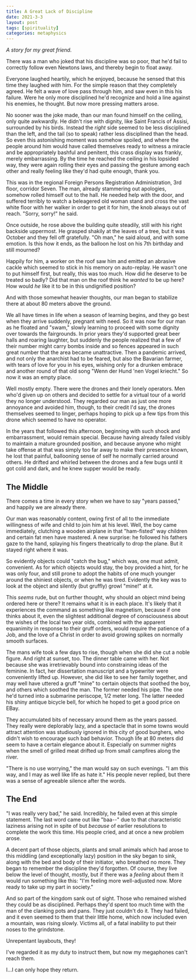 ```yaml
---
title: A Great Lack of Discipline
date: 2021-3-3
layout: post
tags: [spirituality]
categories: metaphysics
---
```


*A story for my great friend.*

There was a man who joked that his discipline was so poor, that he'd fail to
correctly follow even Newtons laws, and thereby begin to float away.

Everyone laughed heartily, which he enjoyed, because he sensed that this time
they laughed *with* him. For the simple reason that they completely agreed. He
felt a wave of love pass through him, and saw even in this his failure. Were he
only more disciplined he'd recognize and hold a line against his enemies, he
thought. But now more pressing matters arose.

No sooner was the joke made, than our man found himself on the ceiling, only
quite awkwardly. He didn't rise with dignity, like Saint Francis of Assisi,
surrounded by his birds. Instead the *right* side seemed to be less disciplined
than the left, and the tail (so to speak) rather less disciplined than the
head. So even this astonishing moment was somehow spoiled, and where the people
around him would have called themselves ready to witness a miracle and be
appropriately bashful and penitent, this crass display was frankly, merely
embarrassing. By the time he reached the ceiling in his lopsided way, they were
again rolling their eyes and passing the gesture among each other and really
feeling like they'd had quite enough, thank you.

This was in the regional Foreign Persons Registration Administration, 3rd
floor, corridor Seven. The man, already stammering out apologies, somehow
rolled himself out to the hall. He needed help with the door, and suffered
terribly to watch a beleagered old woman stand and cross the vast white floor
with her walker in order to get it for him, the knob always out of reach.
"Sorry, sorry!" he said.

Once outside, he rose above the building quite steadily, still with his right
backside uppermost. He grasped shakily at the leaves of a tree, but it was
October and they fell off gratefully. "Oh man," he said aloud, and with some
emotion. Is this how it ends, as the balloon he lost on his 7th birthday and
still mourned?

Happily for him, a worker on the roof saw him and emitted an abrasive cackle
which seemed to stick in his memory on auto-replay. He wasn't one to put
himself first, but really, this was too much. How did he deserve to be treated
so badly? Did that man on the roof think he *wanted* to be up here? How would
*he* like it to be in this undignified position?

And with those somewhat heavier thoughts, our man began to stabilize there at
about 80 meters above the ground.

We all have times in life when a season of learning begins, and they go best
when they arrive suddenly, pregnant with need. So it was now for our man as he
floated and "swam," slowly learning to proceed with some dignity over towards
the fairgrounds. In prior years they'd supported great beer halls and roaring
laughter, but suddenly the people realized that a few of their number might
carry bombs inside and so fences appeared in such great number that the area
became unattractive. Then a pandemic arrived, and not only the anarchist had to
be feared, but also the Bavarian farmer, with tears of love for you in his
eyes, wishing only for a drunken embrace and another round of that old song
"Wenn der Hund 'nen Vogel kriecht." So now it was an empty place.

Well mostly empty. There were the drones and their lonely operators. Men who'd
given up on others and decided to settle for a virtual tour of a world they no
longer understood. They regarded our man as just one more annoyance and avoided
him, though, to their credit I'd say, the drones themselves seemed to linger,
perhaps hoping to pick up a few tips from this drone which seemed to have no
operator.

In the years that followed this afternoon, beginning with such shock and
embarrassment, would remain special. Because having already failed visibly to
maintain a mature grounded position, and because anyone who might take offense
at that was simply too far away to make their presence known, he lost that
painful, ballooning sense of self he normally carried around others. He drifted
and whirled between the drones and a few bugs until it got cold and dark, and
he knew supper would be ready.

## The Middle

There comes a time in every story when we have to say "years passed," and
happily we are already there.

Our man was reasonably content, owing first of all to the immediate willingness
of wife and child to join him at his level. Well, the boy came immediately,
clutching a wooden airplane in that "ham-fisted" way children and certain fat
men have mastered. A new surprise: he followed his fathers gaze to the hand,
splaying  his fingers theatrically to drop the plane. But it stayed right where
it was.

So evidently objects could "catch the bug," which was, one must admit,
convenient. As for *which* objects would stay, the boy provided a hint, for he
was only four, and still prone to adopt the habits of one much younger around
the shiniest objects, or when he was tired. Evidently the key was to look at
the object and silently (but gruffly) growl "mine!" at it.

This *seems* rude, but on further thought, why should an object mind being
ordered here or there? It remains what it is in each place. It's likely that it
experiences the command as something like magnetism, because if one thinks
about it, even the slightest additional degree of consciousness about the
wishes of the local two year olds, combined with the apparent equanimity in
response to their gruff orders, would require the patience of a Job, and the
love of a Christ in order to avoid growing spikes on normally smooth surfaces.

The mans wife took a few days to rise, though when she did she cut a noble
figure. And right at sunset, too. The dinner table came with her. Not because
she was irretrievably bound into constraining ideas of the feminine. In fact,
her dissertation manuscript and a typewriter were conveniently lifted up.
However, she did like to see her family together, and may well have uttered a
gruff "mine" to certain objects that soothed the boy, and others which soothed
the man. The former needed his pipe. The one he'd turned into a submarine
periscope, 1/2 meter long. The latter needed his shiny antique bicycle bell,
for which he hoped to get a good price on EBay.

They accumulated bits of necessary around them as the years passed. They really
were deplorably lazy, and a spectacle that in some towns would attract
attention was studiously ignored in this city of good burghers, who didn't wish
to encourage such bad behavior. Though life at 80 meters did seem to have a
certain elegance about it. Especially on summer nights when the smell of
grilled meat drifted up from small campfires along the river.

"There is no use worrying," the man would say on such evenings. "I am this way,
and I may as well like life as hate it." His people never replied, but there
was a sense of agreeable silence after the words.

## The End

"I was really very bad," he said. Incredibly, he failed even at this simple
statement. The last word came out like "baa--" due to that characteristic
laziness arising not in spite of but *because* of earlier resolutions to
complete the work this time. His people cried, and at once a new problem arose.

A decent part of those objects, plants and small animals which had arose to
this middling (and exceptionally lazy) position in the sky began to sink, along
with the bed and body of their initiator, who breathed no more. They began to
remember the discipline they'd forgotten. Of course, they live below the level
of thought, mostly, but if there was a *feeling* about them it would run
something like this: "I'm feeling more well-adjusted now. More ready to take up
my part in society."

And so part of the kingdom sank out of sight. Those who remained wished they
could be as disciplined. Perhaps they'd spent too much time with the man of the
clanking pots and pans. They just couldn't do it. They had failed, and it even
seemed to them that their little home, which now included even a mountain, was
rising slowly. Victims all, of a fatal inability to put their noses to the
grindstone.

Unrepentant layabouts, they!

I've regarded it as my duty to instruct them, but now my megaphones can't reach
them.

I...I can only hope they return.

